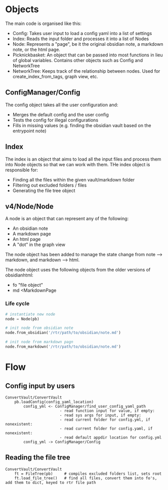 

# Objects
The main code is organised like this:

- Config: Takes user input to load a config yaml into a list of settings
- Index: Reads the input folder and processes it into a list of Nodes
- Node: Represents a "page", be it the original obsidian note, a markdown note, or the html page.
- Picknickbasket: An object that can be passed into most functions in lieu of global variables. Contains other objects such as Config and NetworkTree
- NetworkTree: Keeps track of the relationship between nodes. Used for create_index_from_tags, graph view, etc.

## ConfigManager/Config
The config object takes all the user configuration and:

- Merges the default config and the user config
- Tests the config for illegal configurations
- Fills in missing values (e.g. finding the obsidian vault based on the entrypoint note)

## Index
The index is an object that aims to load all the input files and process them into Node objects so that we can work with them.
THe index object is responsible for:

- Finding all the files within the given vault/markdown folder
- Filtering out excluded folders / files
- Generating the file tree object

## v4/Node/Node
A node is an object that can represent any of the following:

- An obsidian note
- A markdown page
- An html page
- A "dot" in the graph view

The node object has been added to manage the state change from note --> markdown, and markdown --> html.

The node object uses the following objects from the older versions of obsidianhtml:

- fo <FileObject> "file object"
- md <MarkdownPage 


### Life cycle
``` python
# instantiate new node
node = Node(pb)

# init node from obsidian note
node.from_obsidian('/rtr/path/to/obsidian/note.md')

# init node from markdown pagn
node.from_markdown('/rtr/path/to/obsidian/note.md')

```

# Flow
## Config input by users
```
ConvertVault/ConvertVault
    pb.loadConfig(config_yaml_location)
        config_yml <- ConfigManager/find_user_config_yaml_path
                        - read function input for value, if empty:
                        - read sys args for input, if empty:
                        - read current folder for config.yml, if nonexistent:
                        - read current folder for config.yaml, if nonexistent:
                        - read default appdir location for config.yml
        config_yml -> ConfigManager/Config
```

## Reading the file tree
```
ConvertVault/ConvertVault
    ft = FileTree(pb)     # compiles excluded folders list, sets root
    ft.load_file_tree()   # find all files, convert them into fo's, add them to dict, keyed to rtr file path  